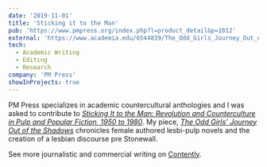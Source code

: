 ```yaml
---
date: '2019-11-01'
title: 'Sticking it to the Man'
pub: 'https://www.pmpress.org/index.php?l=product_detail&p=1012'
external: 'https://www.academia.edu/6544839/The_Odd_Girls_Journey_Out_of_the_Shadows_Lesbi-Pulp_Novels_and_the_Creation_of_a_Lesbian_Discourse'
tech:
  - Academic Writing
  - Editing
  - Research
company: 'PM Press'
showInProjects: true
---
```


PM Press specializes in academic countercultural anthologies and I was asked to contribute to [*Sticking It to the Man: Revolution and Counterculture in Pulp and Popular Fiction, 1950 to 1980*](https://www.pmpress.org/index.php?l=product_detail&p=1012). My piece, [*The Odd Girls’ Journey Out of the Shadows*](https://www.academia.edu/6544839/The_Odd_Girls_Journey_Out_of_the_Shadows_Lesbi-Pulp_Novels_and_the_Creation_of_a_Lesbian_Discourse) chronicles female authored lesbi-pulp novels and the creation of a lesbian discourse pre Stonewall.


See more journalistic and commercial writing on [Contently](https://alleyhector.contently.com/).
